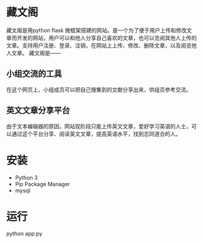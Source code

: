 # 藏文阁
藏文阁是用python flask 微框架搭建的网站。是一个为了便于用户上传和修改文章而开发的网站，用户可以和他人分享自己喜欢的文章，也可以览阅其他人上传的文章。支持用户注册、登录、注销，在网站上上传、修改、删除文章，以及阅览他人文章。
藏文阁是——
##  小组交流的工具
在这个网页上，小组成员可以把自己搜集到的文献分享出来，供组员参考交流。
## 英文文章分享平台
由于文本编辑器的原因，网站现阶段只能上传英文文章，爱好学习英语的人士，可以通过这个平台分享、阅读英文文章，提高英语水平，找到志同道合的人。

# 安装
- Python 3
- Pip Package Manager
- mysql
# 运行
python app.py